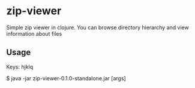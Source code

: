 # zip-viewer

Simple zip viewer in clojure. You can browse directory hierarchy and view
information about files

## Usage

Keys: hjklq

$ java -jar zip-viewer-0.1.0-standalone.jar [args]
